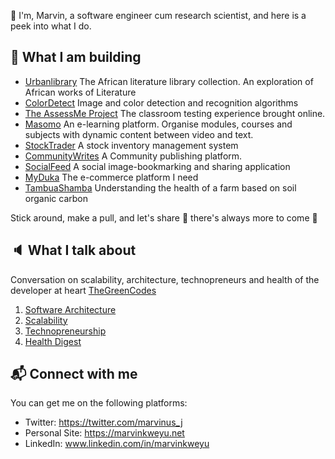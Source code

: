  :wave: I'm, Marvin, a software engineer cum research scientist, and here is a peek into what I do.

## :construction_worker: What I am building

 - [Urbanlibrary](https://urbanlibrary.marvinkweyu.net)
 The African literature library collection. An exploration of African works of Literature
 - [ColorDetect](https://colordetect.readthedocs.io/en/latest/colordetect.html)
 Image and color detection and recognition algorithms
 - [The AssessMe Project](https://github.com/MarvinKweyu/AssessMe)
 The classroom testing experience brought online.
 - [Masomo](https://github.com/MarvinKweyu/masomo)
An e-learning platform. Organise modules, courses and subjects with dynamic content between video and text.
 - [StockTrader](https://github.com/MarvinKweyu/stock-trader)
 A stock inventory management system
 - [CommunityWrites](https://github.com/MarvinKweyu/CommunityWrites)
 A Community publishing platform.
 - [SocialFeed](https://github.com/MarvinKweyu/social-feed)
 A social image-bookmarking and sharing application 
 - [MyDuka](https://github.com/MarvinKweyu/myduka)
 The e-commerce platform I need
 - [TambuaShamba](https://github.com/MarvinKweyu/tambua-shamba/)
 Understanding the health of a farm based on soil organic carbon
 
 Stick around, make a pull, and let's share :rocket: there's always more to come :construction_worker:
 
 
 ## :speaker: What I talk about
 
 Conversation on scalability, architecture, technopreneurs and health of the developer at heart
 [TheGreenCodes](https://thegreencodes.com/)
 
1. [Software Architecture](https://thegreencodes.com/series/architectural-patterns)
2. [Scalability](https://thegreencodes.com/going-enterprise-and-its-aftermath)
3. [Technopreneurship](https://thegreencodes.com/series/the-entrepreneur)
4. [Health Digest](https://thegreencodes.com/series/health-digest)
 

 ## :mailbox_with_mail: Connect with me
 
 You can get me on the following platforms:
 
 - Twitter: https://twitter.com/marvinus_j
 - Personal Site: https://marvinkweyu.net
 - LinkedIn: www.linkedin.com/in/marvinkweyu
 
